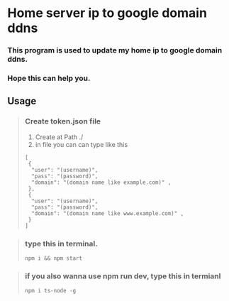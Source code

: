 # **Home server ip to google domain ddns**
### This program is used to update my home ip to google domain ddns.
### Hope this can help you.

## **Usage**
> ### **Create token.json file**
> 1. Create at Path ./
> 2. in file you can can type like this
> ```
> [
>  {
>   "user": "(username)",
>   "pass": "(password)",
>   "domain": "(domain name like example.com)" ,
>  },
>  {
>   "user": "(username)",
>   "pass": "(password)",
>   "domain": "(domain name like www.example.com)" ,
>  }
> ]
> ```

> ### **type this in terminal.**
> ```
> npm i && npm start
> ```

> ### **if you also wanna use npm run dev, type this in termianl**
> ```
> npm i ts-node -g
> ```

